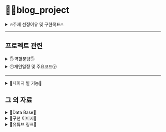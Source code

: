 # 👩‍💻blog_project

<details>

<summary>🔥주제 선정이유 및 구현목표🔥</summary> 

###### 주제선정 이유

    수업시간에 배운 내용을 활용할 수 있는 주제를 고안하다가 블로그가 가장 적합하다고 생각되어 선정



###### 구현목표

    싸이월드/블로그 등의 기능을 하는 개인 페이지
    회원가입 / 글 작성 및 삭제 / 카테고리가 나뉘어진 글 작성

</details>

---

## 프로젝트 관련

<details>
<summary>🖐️역할분담🖐️</summary>


##### **성지혜**(조장) ❤️
+ **PowerPoint**
+ Index
+ 게시판
+ Best

##### **최예은** 🧡
+ **발표**
+ Main
+ Index -  프로필 사진
+ 회원가입
+ 로그인
+ 회원정보수정

##### **최유정** 💛
+ **README**
+ Diary

##### **최윤미** 💚
+ **Git-Hub** 
+ Gallery

</details>

<details>
<summary>🕐개인일정 및 주요코드🕞</summary>

<details>
<summary>❤️성지혜❤️</summary>

<details>
<summary>성지혜 개인일정</summary>

|날짜|구현 기능|
| -- | -- |
|10/28|게시판 프레임워크 구성|
||Index 페이지 프레임워크 구성|
|10/31|게시판 글쓰기 기능 구현 및 오류 수정|
|11/01|게시판  글쓰기, 글 목록 완성[CSS 제외 ]|
||글 보기 오류 수정|
||검색기능 구현, 페이징 처리 기능 구현|
|11/02|글 보기 상세출력 기능 구현|
||글 수정/삭제 기능 구현|
||댓글/ 대-댓글 기능 구현|
|11/03|best 페이지 와이어프레임 구성|
|11/04|게시판 페이지  CSS|
||index 페이지 CSS|
||글 목록(list) 페이지 CSS|
|11/07|index 페이지 구조 수정|
||게시판 CSS꾸미기|
||글쓰기 기능 오류 수정|
|11/08|게시판 페이지 완성|
||best 페이지 구성, CSS 구조 잡기|
|11/09|Best 페이지 내용 입력 및 CSS|
|11/10|Best 페이지 CSS 꾸미기 완성|
||글 보기 페이지 목록보기 버튼 클릭이 이동 오류 수정|
||각 페이지 CSS 적용 안되는 페이지 수정|
|11/11|글 보기 페이지 이전, 이후 페이지로 이동하는 기능 추가 구현|

</details> 

<details>

<summary>성지혜 주요코드</summary>

![image](https://user-images.githubusercontent.com/110512929/201586350-8ab2a094-8e9c-409d-ad6d-0d6fb1420857.png)
![image](https://user-images.githubusercontent.com/110512929/201586373-2a56799c-c06d-4219-9173-5d4f67763c81.png)

</details>

</details>

## 

<details>
<summary>🧡최예은🧡</summary>

<details>

<summary>최예은 개인일정</summary>

|날짜|구현 기능|
| -- | -- |
|10/21|회원가입 유효성검사|
|10/24|로그인/아이디찾기/비밀번호 찾기 백엔드 진행 및 완성|
|10/25|글쓰기, 글출력(미완성)|
|10/26|글출력(진행중)|
|10/27|글출력 완료|
|10/28|회원가입 css 완성|
|10/29|회원탈퇴 백엔드 완성|
|10/31|회원수정 진행중|
|11/1|회원수정 완료 및|
|11/2|전체 css 제작중|
|11/3|전체 css완성|
|11/4| main페이지 제작 및 css완성 (프론트만)|
|11/6|클릭하면 상단으로 이동하는 script 제작|
|11/7|main페이지 제작(프론트만)|
|11/10|프로필사진 수정하기|
	
</details>

<details>
	
<summary>주요 코드 </summary>
	
![image](https://user-images.githubusercontent.com/110512929/201577888-d8944694-833b-4f36-ba4c-3db2d0bed7d8.png)
![image](https://user-images.githubusercontent.com/110512929/201577568-8a93000f-39b5-4929-9ad3-0c20dafaff00.png)
![image](https://user-images.githubusercontent.com/110512929/201577888-d8944694-833b-4f36-ba4c-3db2d0bed7d8.png)
![image](https://user-images.githubusercontent.com/110512929/201577933-e81ad941-1c0e-49c8-8b3b-04d5f71c2fb3.png)
![image](https://user-images.githubusercontent.com/110512929/201577955-ae079379-f1b1-402a-a55b-845e5a241304.png)

	
</details>

</details>

## 

<details>

<summary>💛최유정💛</summary>

<details>
<summary>최유정 개인일정</summary>
	
|날짜|구현 기능|
| -- | -- |
|10/31|다이어리 글쓰기 메소드 구현 및 다이어리 css|
|11/01|다이어리 글 불러오기 메소드 구현 및 다이어리 css|
|11/01|선택한 날짜 일기 가져오기 메소드|
||감정 디비 가져오기 메소드(테이블 구현)|
|11/02|감정 더블 클릭 시 수정 메소드 구현|
||감정 hover,click,배경 css|
||지난 일기 이동 및 오늘의 일기로 이동|
|11/03|HTML 구조 수정 및 css|
|11/04|지난 일기 불러오기 시 완료도장 추가|
||일기 배경 더블클릭하면 바뀌게 해주는 메소드|
||오늘 이미 쓴 일기가 있으면 더이상 insert 안되게 막는 메소드|
||오늘 일기가 있는지 확인하는 메소드|
||오늘 일기 수정하게해주는 메소드|
||감정 수정 메소드 선택할 수 있도록 confirm으로 변경| 
|11/08|선택한 하트 , 목록에 있는 하트 gif 제작 및 날짜 배경 리본 png 제작|
||배경이미지png 제작( 가져온 이미지 수정 )|
|11/09|로그인시 회원넘버 세션에 저장 함수|
||호버 시 기능 알려주는 함수|
|11/10|일기 수정/작성시 이미지 번호도 같이 보냄|
||지난 일기 불러올때 감정이랑 테마도 같이 가져옴|
||날짜 선택하지 않거나 / 오늘이 아니면 작성 못하도록 막음|
||일기안씀도장 추가|
||호버시 기능 설명 알림 함수 제작|
||로그인 시 기본 감정 insert 함수 제작|
||글꼴 적용|
|11/11|이미 테이블 가지고 있는지 확인하는 함수,css 수정|


</details>

<details>
<summary> 주요 코드</summary>


         function load_diary(){			                                // - 선택한 날짜의 일기 불러오는 함수 / input type="date" 에 onchange로 이벤트 부여
	    getToday()
		date = document.getElementById('date').value			// 캘린더에서 선택한 값을 date변수에 넣어주고
		document.getElementById('date').innerText = date;		// 선택한 날짜 나타내는 부분에 넣어줌
		document.querySelector('.todaydate').innerText = date		// 오늘 날짜를 input type="hidden"에 넣어줌 ( 오늘 날짜를 다른곳에서 가져오기 위해 )
		
		$.ajax({							// ajax 이용
			url : "/blog/Diary" ,					// 서블릿 경로
			type : "post" ,						// 서블릿 타입
			async:false,						// 다른 이벤트와 충돌 막기 위해 작성함
			data : { "date" : date  , "cy_num" : cy_num } ,		// 보낼 데이터 - 선택한 날짜 , 작성자 식별 번호
			success : function(re){					
				choecedate = 0;					// 날짜를 선택해야만 이벤트( 작성/수정 등 ) 작동 하도록 변수로 제어
				let json = JSON.parse( re )	
				if( re != 'null' ){				// 일기가 있으면
						if( emo_no == -1 ){emosrc = '/blog/img/투명.png'}					  // 하트를 아직 선택 안했으면 투명으로
						else{ emosrc = '/blog/img/입체하트'+json[0].em_no+'.png'; choice_emo.src=emosrc; }	// 선택했으면 선택한 이미지로 변경(DB)
						if( date != today ){ // 일기가 있고 오늘이 아니면 글 불러오기
									document.querySelector('.todaydate').value = date	   // 선택한 날짜 보이도록
									document.querySelector('#content').value = '';		   // 일기장 한번 비워준 후
									document.querySelector('#content').value = json[0].di_content;	// 이전 내용 불러오기
									document.getElementById('content').readOnly=true;		// 지난 일기는 수정 불가
									document.querySelector('.stamp').src = "/blog/img/도장.png";    // 일기 작성완료 도장 찍어주기	
									changebackno()						// 지난 일기 감정 및 테마 불러오는 함수

						}else if( date == today ){						// 만약 오늘 일기면		
							  loadtoday() 							// 일기 기본으로 돌려주는 함수로 비워주고
							  ifalreadywr()							// 오늘 일기가 있는 지 확인하는 함수로 변경
							  return;
						}
							
					}else if( re == 'null' ){
						alert('일기를 쓰지 않은 날이에요😅')
							back_img.src = "/blog/img/배경1.png"											// 기본 이미지로 변경
							emotableimg.src = "/blog/img/배경1.png"
							datebox.src = "/blog/img/날짜상자1.png"
							document.querySelector('.stamp').src = "/blog/img/일기안씀.png";				// 도장 찍어주기	
							document.querySelector('#content').value = '';								// 일기장 비워주기
							choice_emo.src='/blog/img/투명.png';											// 감정 없애주기
						if( date != today ){
							document.getElementById('content').readOnly=true;							// 글 수정 불가
						}else{
							loadtoday()
						}
							
					}
			}
		})
	}        


</details>
	
</details>

## 

<details>
<summary>💚최윤미💚</summary>

<details>
<summary>최윤미 개인일정</summary>
	
|날짜|구현 기능|
| -- | -- |
|10/28|임시 깃 생성|
|11/01|사진첩 게시판 등록 및 레이아웃|
|11/02|사진첩 전체 출력 메소드 생성|
|11/03|프로젝트 깃 생성  / 합치기|
|11/04|전체출력 / 상세 확인 기능|
|11/08|목록보기|
|11/09|삭제 버튼 기능|
||글 목록 9개씩 출력 기능( 구현 실패 )|
|11/10|SQL 추가 및 로그인 멤버와 연결 기능 추가|
|11/11|전체적인 CSS 작성|

</details>

<details>

<summary>최윤미 주요코드</summary>

![image](https://user-images.githubusercontent.com/110512929/201578776-e99e5fd2-970c-4a5c-92aa-2ffc84089e5a.png)
![image](https://user-images.githubusercontent.com/110512929/201578801-60c94a5b-2593-466d-9af5-41dee769e362.png)
	
</details>
	
</details>

</details>

---

<details>
<summary>🔧페이지 별 기능🔧</summary>


<details>
<summary> 메인💻</summary>

## 주요기능
+ 로그인후 처음 보게되는 화면 내 블로그로 이동 기능
+ 로그인한 회원 이름 상단에 띄워 알려주는 기능
</details>

<details>
<summary>index📄</summary>

## 주요기능
+ 내 블로그 기본 화면
+ a 태그를 이용한 카테고리 이동 기능
+ 왼쪽에 고정해 항상 왼쪽에 존재하도록 제작
+ 선택한 카테고리 이동 기능
+ 카테고리 hover 시 색상 변경
+ 친구추가 기능
	
</details>

<details>
<summary>best👍</summary> 

## 주요기능
+ 상단 이미지 hover시 글 제목을 포함한 박스 올라오는 css

</details>

<details>
<summary>갤러리🎨</summary>
	
## 주요기능
+ 첨부파일을 포함한 글 작성 기능
+ 작성한 글 중 사진만 3*3으로 출력

</details>

<details>
<summary>board📘</summary>

## 주요기능
+ 첨부파일을 포함한 글쓰기 기능
+ 작성취소 버튼에 onclick으로 reset 기능을 이용하여 작성 취소를 누르면 작성중인 내용이 지워지는 이벤트 부여
+ 등록하기 버튼에 onclick으로 이벤트를 부여해 페이지 전환 기능 부여
+ 글 검색기능 ( 제목/내용/작성자 모두 가능 )
+ 페이징처리로 5배수 출력 기능
+ 댓글 , 대댓글 기능

</details>

<details>
<summary>다이어리📆</summary>

## 주요 기능
+ 당일 일기 작성 기능
+ 당일 일기 수정 기능
+ 일기 작성 시 테마 / 감정 선택 기능 및 저장
+ input type="date" 를 이용한 달력에 onchange로 이벤트 부여해 날짜 선택 기능 부여
+ 선택한 날짜의 일기 불러오기 시 감정 / 테마 / 내용 불러오기 기능
+ 그 외 작성한 날과 작성하지 않은 날 구분을 위한 css
+ 당일이 아닌 날 테마수정/감정선택/일기작성 및 수정 막는 변수 사용해 기존 기능 보존
	
</details>

---

</details>
	
## 그 외 자료
	
<details>
<summary>🌻Data Base🌻</summary>

![image](https://user-images.githubusercontent.com/110512929/201527044-9560d98f-575e-418f-ace0-0b391b4967eb.png)

![image](https://user-images.githubusercontent.com/110512929/201527200-0313deab-c970-4006-837a-98f10e8b0904.png)

</details>

<details>
<summary>🌼구현 이미지🌼</summary>

![image](https://user-images.githubusercontent.com/110512929/201527612-1e23c552-557a-40a6-8a79-8d5f6b63ef22.png)

![image](https://user-images.githubusercontent.com/110512929/201527890-25a2d249-5d46-4734-8c28-142c9997a33a.png)

![image](https://user-images.githubusercontent.com/110512929/201527926-685c2463-9836-4a57-88cc-86c1043b8bda.png)

</details>
	
<details>
<summary>🌲유튜브 링크🌲</summary>
[구현영상](https://youtu.be/om6nuNUTVm0)

<details>

---

<summary>🌿추후 개발 목표🌿</summary>
 
 
 + ~~친구 추가 및 친구 페이지 이동 기능~~ ( 완료 )
 + ~~내 블로그 클릭시 index.jsp 이동~~ ( 완료 ) 
 + ~~아이디 검색시 해당 블로그로 이동~~ ( 완료 )
 + ~~프로필 이미지 변경~~ ( 완료 )
 + ~~게시판 혹은 갤러리 가지고 올때 현재 블로그 주인것만 가지고 오기~~ ( 완료 )
 +  best.jsp에서 게시글 클릭시 해당 글로 이동
 + 블로그 검색 시 없는 아이디 이면 알림창 띄우기
 + 방문자수
 + 계층형[카테고리] 게시판을 구현해서 블로그 주인이 게시판을 생성
 + 게시판 에서 페이지로드 각종 오류
 + 오류난 메소드 복구
   + ~~감정 설명 수정 메소드 복구~~ ( 완료 )
   + ~~프로필 이미지 변경 복구~~ ( 완료 )
   + 회원탈퇴 기능 오류
   
</details>

<details>
<summary> 자료 출처 </summary>

[배경이미지](https://m.blog.naver.com/PostList.naver?blogId=westar4501&categoryNo=0)

</details>

<img src="https://img.shields.io/badge/js-C66477?style=flat-square&logo=js&logoColor=C66477"/><img src="https://img.shields.io/badge/jsp-8BC664?style=flat-square&logo=jsp&logoColor=8BC664"/><img src="https://img.shields.io/badge/mysql-FFF33D?style=flat-square&logo=mysql&logoColor=FFF33D"/>
